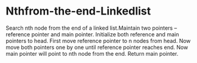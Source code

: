 # Nthfrom-the-end-Linkedlist
Search nth node from the end of a linked list.Maintain two pointers – reference pointer and main pointer. Initialize both reference and main pointers to head. First move reference pointer to n nodes from head. Now move both pointers one by one until reference pointer reaches end. Now main pointer will point to nth node from the end. Return main pointer.
